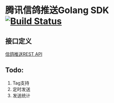 腾讯信鸽推送Golang SDK [![Build Status](https://secure.travis-ci.org/zhangpeihao/xgpush.png)](http://travis-ci.org/zhangpeihao/xgpush)
======

## 接口定义

[信鸽推送REST API](http://developer.xg.qq.com/index.php/Rest_API)

## Todo: 

1. Tag支持
2. 定时发送
3. 发送统计